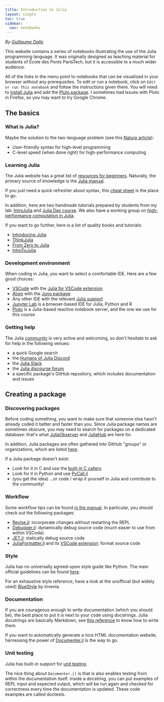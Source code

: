 ```yaml
---
title: Introduction to Julia
layout: single
toc: true
sidebar:
  nav: notebooks
---
```

*By [Guillaume Dalle](https://gdalle.github.io)*

This website contains a series of notebooks illustrating the use of the Julia programming language. It was originally designed as teaching material for students of École des Ponts ParisTech, but it is accessible to a much wider audience.

All of the links in the menu point to notebooks that can be visualized in your browser without any prerequisites. To edit or run a notebook, click on `Edit or run this notebook` and follow the instructions given there. You will need to [install Julia](https://julialang.org/downloads/) and add the [Pluto package](https://github.com/fonsp/Pluto.jl). I sometimes had issues with Pluto in Firefox, so you may want to try Google Chrome.

## The basics

### What is Julia?

Maybe the solution to the two-language problem (see this [Nature article](https://www.nature.com/articles/d41586-019-02310-3)):

- User-friendly syntax for high-level programming
- C-level speed (when done right) for high-performance computing

### Learning Julia

The Julia website has a great list of [resources for beginners](https://julialang.org/learning/). Naturally, the primary source of knowledge is the [Julia manual](https://docs.julialang.org/en/v1/).

If you just need a quick refresher about syntax, this [cheat sheet](https://juliadocs.github.io/Julia-Cheat-Sheet/) is the place to go.

In addition, here are two handmade tutorials prepared by students from my lab: [IntroJulia](https://github.com/gdalle/IntroJulia) and [Julia Day course](https://github.com/mfherbst/course_julia_day). We also have a working group on [high-performance computation in Julia](https://github.com/adrien-le-franc/JuliaHPC-Cermics).

If you want to go further, here is a list of quality books and tutorials:

- [Introducing Julia](https://en.wikibooks.org/wiki/Introducing_Julia)
- [ThinkJulia](https://benlauwens.github.io/ThinkJulia.jl/latest/book.html)
- [From Zero to Julia](https://techytok.com/from-zero-to-julia/)
- [IntroToJulia](https://ucidatascienceinitiative.github.io/IntroToJulia/)

### Development environment

When coding in Julia, you want to select a comfortable IDE. Here are a few good choices:

- [VSCode](https://code.visualstudio.com/) with the [Julia for VSCode extension](https://www.julia-vscode.org/)
- [Atom](https://atom.io/) with the [Juno package](https://junolab.org/)
- Any other IDE with the relevant [Julia support](https://github.com/JuliaEditorSupport)
- [Jupyter Lab](http://jupyterlab.io) is a browser-based IDE for Julia, Python and R
- [Pluto](https://github.com/fonsp/Pluto.jl) is a Julia-based reactive notebook server, and the one we use for this course

### Getting help

The Julia [community](https://julialang.org/community/) is very active and welcoming, so don't hesitate to ask for help in the following venues:

- a quick Google search
- the [Humans of Julia Discord](https://discord.gg/mm2kYjB)
- the [Julia Slack](https://julialang.org/slack/)
- the [Julia discourse forum](https://discourse.julialang.org/)
- a specific package's GitHub repository, which includes documentation and issues

## Creating a package

### Discovering packages

Before coding something, you want to make sure that someone else hasn't already coded it better and faster than you. Since Julia package names are sometimes obscure, you may need to search for packages on a dedicated database: that's what [JuliaObserver](https://juliaobserver.com/) and [JuliaHub](https://juliahub.com/ui/Home) are here for.

In addition, Julia packages are often gathered into GitHub "groups" or organizations, which are listed [here](https://julialang.org/community/organizations/).

If a Julia package doesn't exist:

- Look for it in C and use the [built-in C callers](https://docs.julialang.org/en/v1/manual/calling-c-and-fortran-code/)
- Look for it in Python and use [PyCall.jl](https://github.com/JuliaPy/PyCall.jl)
- (you get the idea)
...or code / wrap it yourself in Julia and contribute to the community!

### Workflow

Some workflow tips can be found [in the manual](https://docs.julialang.org/en/v1/manual/workflow-tips/). In particular, you should check out the following packages:

- [Revise.jl](https://github.com/timholy/Revise.jl): incorporate changes without restarting the REPL
- [Debugger.jl](https://github.com/JuliaDebug/Debugger.jl): dynamically debug source code (much easier to use from within VSCode)
- [JET.jl](https://github.com/aviatesk/JET.jl): statically debug source code
- [JuliaFormatter.jl](https://github.com/domluna/JuliaFormatter.jl) and its [VSCode extension](https://marketplace.visualstudio.com/items?itemName=singularitti.vscode-julia-formatter): format source code

### Style

Julia has no universally agreed-upon style guide like Python. The main official guidelines can be found [here](https://docs.julialang.org/en/v1/manual/style-guide/).

For an exhaustive style reference, have a look at the unofficial (but widely used) [BlueStyle](https://github.com/invenia/BlueStyle) by Invenia.

### Documentation

If you are courageous enough to write documentation (which you should be), the best place to put it is next to your code using docstrings. Julia docstrings are basically Markdown, see [this reference](https://docs.julialang.org/en/v1/manual/documentation/) to know how to write them.

If you want to automatically generate a nice HTML documentation website, harnessing the power of
[Documenter.jl](https://github.com/JuliaDocs/Documenter.jl) is the way to go.

### Unit testing

Julia has built-in support for [unit testing](https://docs.julialang.org/en/v1/stdlib/Test/).

The nice thing about `Documenter.jl` is that is also enables testing from within the documentation itself. Inside a docstring, you can put examples of REPL input and expected output, which will be run again and checked for correctness every time the documentation is updated. These code examples are called doctests.
